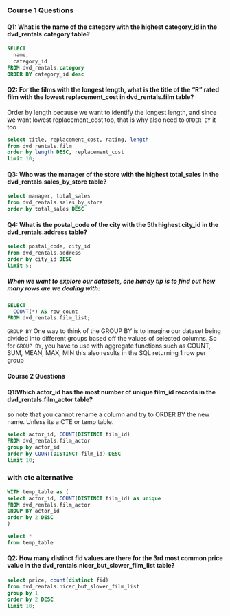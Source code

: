 ### Course 1 Questions

#### Q1: What is the name of the category with the highest category_id in the dvd_rentals.category table?

````SQL
SELECT
  name,
  category_id
FROM dvd_rentals.category
ORDER BY category_id desc
````

#### Q2: For the films with the longest length, what is the title of the “R” rated film with the lowest replacement_cost in dvd_rentals.film table?

Order by length because we want to identify the longest length, and since we want lowest replacement_cost too, that is why also need to ```ORDER BY``` it too
````SQL
select title, replacement_cost, rating, length
from dvd_rentals.film
order by length DESC, replacement_cost
limit 10;
````

#### Q3: Who was the manager of the store with the highest total_sales in the dvd_rentals.sales_by_store table?

````SQL
select manager, total_sales 
from dvd_rentals.sales_by_store
order by total_sales DESC
````

#### Q4: What is the postal_code of the city with the 5th highest city_id in the dvd_rentals.address table?

````SQL
select postal_code, city_id 
from dvd_rentals.address
order by city_id DESC
limit 5;
````

##### When we want to explore our datasets, one handy tip is to find out how many rows are we dealing with: 
````SQL
SELECT
  COUNT(*) AS row_count
FROM dvd_rentals.film_list;
````

```GROUP BY```
One way to think of the GROUP BY is to imagine our dataset being divided into different groups based off the values of selected columns.
So for ```GROUP BY```, you have to use with aggregate functions such as COUNT, SUM, MEAN, MAX, MIN 
this also results in the SQL returning 1 row per group


#### Course 2 Questions 

#### Q1:Which actor_id has the most number of unique film_id records in the dvd_rentals.film_actor table?

so note that you cannot rename a column and try to ORDER BY the new name. Unless its a CTE or temp table. 
````SQL
select actor_id, COUNT(DISTINCT film_id)
FROM dvd_rentals.film_actor
group by actor_id
order by COUNT(DISTINCT film_id) DESC
limit 10;
````

### with cte alternative

````SQL
WITH temp_table as (
select actor_id, COUNT(DISTINCT film_id) as unique
FROM dvd_rentals.film_actor
GROUP BY actor_id
order by 2 DESC
)

select * 
from temp_table
````

#### Q2: How many distinct fid values are there for the 3rd most common price value in the dvd_rentals.nicer_but_slower_film_list table?

````SQL
select price, count(distinct fid)
from dvd_rentals.nicer_but_slower_film_list
group by 1
order by 2 DESC
limit 10;
````











